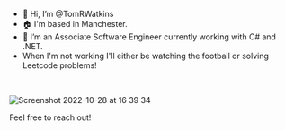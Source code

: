 - 👋 Hi, I’m @TomRWatkins
- :house: I'm based in Manchester.
- 👀 I’m an Associate Software Engineer currently working with C# and .NET.
- When I'm not working I'll either be watching the football or solving Leetcode problems!
<br>

![Screenshot 2022-10-28 at 16 39 34](https://user-images.githubusercontent.com/47918164/198677707-07d5da93-b5d9-4619-a3b6-e6e16d086994.png)



Feel free to reach out!
